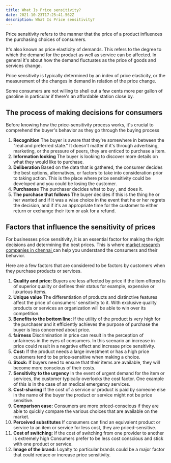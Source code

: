 ```yaml
---
title: What Is Price sensitivity?
date: 2021-10-23T17:25:41.562Z
description: What Is Price sensitivity?
---
```

<!--StartFragment-->

Price sensitivity refers to the manner that the price of a product influences the purchasing choices of consumers.

It's also known as price elasticity of demands. This refers to the degree to which the demand for the product as well as service can be affected. In general it's about how the demand fluctuates as the price of goods and services change.

Price sensitivity is typically determined by an index of price elasticity, or the measurement of the changes in demand in relation of the price change.

Some consumers are not willing to shell out a few cents more per gallon of gasoline in particular if there's an affordable station close by.

## The process of making decisions for consumers

Before knowing how the price-sensitivity process works, it's crucial to comprehend the buyer's behavior as they go through the buying process

1. **Recognition** The buyer is aware that they're somewhere in between the "real and preferred state." It doesn't matter if it's through advertising, marketing, or the pressure of peers, they are enticed to purchase a item.
2. **Information looking** The buyer is looking to discover more details on what they would like to purchase.
3. **Deliberation** Based on the data that is gathered, the consumer decides the best options, alternatives, or factors to take into consideration prior to taking action. This is the place where price sensitivity could be developed and you could be losing the customer.
4. **Purchases**e The purchaser decides what to buy , and does it.
5. **The purchase that follows** The buyer decides if this is the thing he or her wanted and if it was a wise choice in the event that he or her regrets the decision, and if it's an appropriate time for the customer to either return or exchange their item or ask for a refund.

## Factors that influence the sensitivity of prices

For businesses price sensitivity, it is an essential factor for making the right decisions and determining the best prices. This is where [market research companies in ](https://realplan.in/)[chennai ](https://realplan.in)can help you understand the consumers and their behavior.

Here are a few factors that are considered to be factors by customers when they purchase products or services.

1. **Quality and price:** Buyers are less affected by price if the item offered is of superior quality or defines their status for example, expensive or luxurious items.
2. **Unique value** The differentiation of products and distinctive features affect the price of consumers' sensitivity to it. With exclusive quality products or services an organization will be able to win over its competition.
3. **Benefits to the bottom line:** If the utility of the product is very high for the purchaser and it efficiently achieves the purpose of purchase the buyer is less concerned about price.
4. **fairness** Discrimination in price can result in the perception of unfairness in the eyes of consumers. In this scenario an increase in price could result in a negative effect and increase price sensitivity.
5. **Cost:** If the product needs a large investment or has a high price customers tend to be price-sensitive when making a choice.
6. **Stock:** If buyers need to ensure that their items are available, they will become more conscious of their costs.
7. **Sensitivity to the urgency** In the event of urgent demand for the item or services, the customer typically overlooks the cost factor. One example of this is in the case of an medical emergency services.
8. **Cost-sharing** If the cost of a service or product is paid by someone else in the name of the buyer the product or service might not be price sensitive.
9. **Comparison ease:** Consumers are more priced-conscious if they are able to quickly compare the various choices that are available on the market.
10. **Perceived substitutes** If consumers can find an equivalent product or service to an item or service for less cost, they are priced-sensitive.
11. **Cost of switching:** If the cost of switching from one provider to another is extremely high Consumers prefer to be less cost conscious and stick with one product or service.
12. **Image of the brand:** Loyalty to particular brands could be a major factor that could reduce or increase price sensitivity.

<!--EndFragment-->